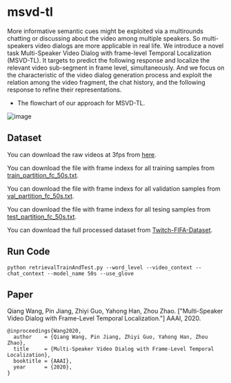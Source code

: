 # msvd-tl
More informative semantic cues might be exploited via a multirounds chatting or discussing about the video among multiple speakers. So multi-speakers video dialogs are more applicable in real life. We introduce a novel task Multi-Speaker Video Dialog with frame-level Temporal Localization (MSVD-TL). It targets to predict the following response and localize the relevant video sub-segment in frame level, simultaneously. And we focus on the characteristic of the video dialog generation process and exploit the relation among the video fragment, the chat history, and the following response to refine their representations.

- The flowchart of our approach for MSVD-TL.

![image](https://github.com/qiangw17/msvd-tl/raw/master/images/framework.jpg)



## Dataset

You can download the raw videos at 3fps from [here](https://drive.google.com/drive/folders/11VE_uDByvF5AkVD8QEoU5VlDlRGmsDv1).

You can download the file with frame indexs for all training samples from [train_partition_fc_50s.txt](https://drive.google.com/open?id=1gwizfZNP0C0rvvsUb063zqc7Mr3Lq_K-).

You can download the file with frame indexs for all validation samples from [val_partition_fc_50s.txt](https://drive.google.com/open?id=172qtP7MrZNg6ZmWyEFeFzfCBydjYMACn).

You can download the file with frame indexs for all tesing samples from [test_partition_fc_50s.txt](https://drive.google.com/open?id=1QRcg688XksyG7Z51YnRfHv9SRi8s0yAy).

You can download the full processed dataset from [Twitch-FIFA-Dataset](https://drive.google.com/open?id=1ZCovUXqLgPBZOmXNEUC9YSWJUrNl2J3v).



## Run Code

```
python retrievalTrainAndTest.py --word_level --video_context --chat_context --model_name 50s --use_glove
```



## Paper

Qiang Wang, Pin Jiang, Zhiyi Guo, Yahong Han, Zhou Zhao. ["Multi-Speaker Video Dialog with Frame-Level Temporal Localization."] AAAI, 2020. 
```
@inproceedings{Wang2020,
  author    = {Qiang Wang, Pin Jiang, Zhiyi Guo, Yahong Han, Zhou Zhao},
  title     = {Multi-Speaker Video Dialog with Frame-Level Temporal Localization},
  booktitle = {AAAI},
  year      = {2020},
}
```

